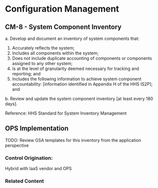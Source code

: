 # Configuration Management
## CM-8 - System Component Inventory

a. Develop and document an inventory of system components that:

1. Accurately reflects the system;<br />
2. Includes all components within the system;<br />
3. Does not include duplicate accounting of components or components assigned to any other system;<br />
4. Is at the level of granularity deemed necessary for tracking and reporting; and<br />
5. Includes the following information to achieve system component accountability: [information identified in Appendix H of the HHS IS2P]; and<br />

b. Review and update the system component inventory [at least every 180 days].

Reference:
HHS Standard for System Inventory Management

## OPS Implementation

TODO: Review GSA templates for this inventory from the application perspective

### Control Origination:

Hybrid with IaaS vendor and OPS

### Related Content
